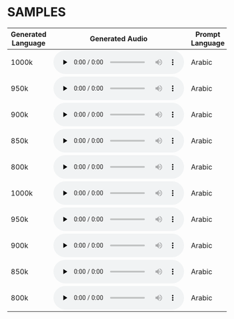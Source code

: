 SAMPLES
====



| Generated Language | Generated Audio | Prompt Language | Prompt Audio |
|----------------|-----------------|-----------------|--------------|
| 1000k | <audio controls preload="none"> <source src="https://github.com/qcri/fanar-tts-samples/raw/refs/heads/main/samples-1000k/output_0.wav" type="audio/wav"> | Arabic | <audio controls preload="none"> <source src="https://github.com/qcri/fanar-tts-samples/raw/refs/heads/main/refs/ElevenLabs_rachel_ar.wav" type="audio/wav">  |
| 950k | <audio controls preload="none"> <source src="https://github.com/qcri/fanar-tts-samples/raw/refs/heads/main/samples-950k/output_0.wav" type="audio/wav"> | Arabic | <audio controls preload="none"> <source src="https://github.com/qcri/fanar-tts-samples/raw/refs/heads/main/refs/ElevenLabs_rachel_ar.wav" type="audio/wav">  |
| 900k | <audio controls preload="none"> <source src="https://github.com/qcri/fanar-tts-samples/raw/refs/heads/main/samples-900k/output_0.wav" type="audio/wav"> | Arabic | <audio controls preload="none"> <source src="https://github.com/qcri/fanar-tts-samples/raw/refs/heads/main/refs/ElevenLabs_rachel_ar.wav" type="audio/wav">  |
| 850k | <audio controls preload="none"> <source src="https://github.com/qcri/fanar-tts-samples/raw/refs/heads/main/samples-850k/output_0.wav" type="audio/wav"> | Arabic | <audio controls preload="none"> <source src="https://github.com/qcri/fanar-tts-samples/raw/refs/heads/main/refs/ElevenLabs_rachel_ar.wav" type="audio/wav">  |
| 800k | <audio controls preload="none"> <source src="https://github.com/qcri/fanar-tts-samples/raw/refs/heads/main/samples-800k/output_0.wav" type="audio/wav"> | Arabic | <audio controls preload="none"> <source src="https://github.com/qcri/fanar-tts-samples/raw/refs/heads/main/refs/ElevenLabs_rachel_ar.wav" type="audio/wav">  |
| 1000k | <audio controls preload="none"> <source src="https://github.com/qcri/fanar-tts-samples/raw/refs/heads/main/samples-1000k/output_1.wav" type="audio/wav"> | Arabic | <audio controls preload="none"> <source src="https://github.com/qcri/fanar-tts-samples/raw/refs/heads/main/refs/ElevenLabs_rachel_ar.wav" type="audio/wav">  |
| 950k | <audio controls preload="none"> <source src="https://github.com/qcri/fanar-tts-samples/raw/refs/heads/main/samples-950k/output_1.wav" type="audio/wav"> | Arabic | <audio controls preload="none"> <source src="https://github.com/qcri/fanar-tts-samples/raw/refs/heads/main/refs/ElevenLabs_rachel_ar.wav" type="audio/wav">  |
| 900k | <audio controls preload="none"> <source src="https://github.com/qcri/fanar-tts-samples/raw/refs/heads/main/samples-900k/output_1.wav" type="audio/wav"> | Arabic | <audio controls preload="none"> <source src="https://github.com/qcri/fanar-tts-samples/raw/refs/heads/main/refs/ElevenLabs_rachel_ar.wav" type="audio/wav">  |
| 850k | <audio controls preload="none"> <source src="https://github.com/qcri/fanar-tts-samples/raw/refs/heads/main/samples-850k/output_1.wav" type="audio/wav"> | Arabic | <audio controls preload="none"> <source src="https://github.com/qcri/fanar-tts-samples/raw/refs/heads/main/refs/ElevenLabs_rachel_ar.wav" type="audio/wav">  |
| 800k | <audio controls preload="none"> <source src="https://github.com/qcri/fanar-tts-samples/raw/refs/heads/main/samples-800k/output_1.wav" type="audio/wav"> | Arabic | <audio controls preload="none"> <source src="https://github.com/qcri/fanar-tts-samples/raw/refs/heads/main/refs/ElevenLabs_rachel_ar.wav" type="audio/wav">  |

